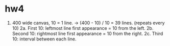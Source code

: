 # hw4
1. 400 wide canvas, 10 = 1 line. → (400 - 10) / 10 = 39 lines.   (repeats every 10)
2a. First 10: leftmost line first appearance = 10 from the left.
2b. Second 10: rightmost line first appearance = 10 from the right.
2c. Third 10: interval between each line.

